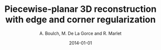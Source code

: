 ---
title: 'Piecewise‐planar 3D reconstruction with edge and corner regularization'
author: 'A. Boulch, M. De La Gorce and R. Marlet'
collection: publications
permalink:
date: 2014-01-01
type: journal
venue: 'Computer Graphics Forum, Wiley'
venue2: 'Symposium on Geometry Processing 2014 (SGP 2014)'
venue3:
paperurl: 'https://onlinelibrary.wiley.com/doi/abs/10.1111/cgf.12431'
arxivurl: 
halurl:
codeurl: 
mediumurl: 
blogurl: 
pdfurl: 'https://aboulch.github.io/files/2014_sgp_boulch.pdf'
slidesurl: 
teaser: '/files/2014-CGF-recons.png'
note:
noteimportant:
---